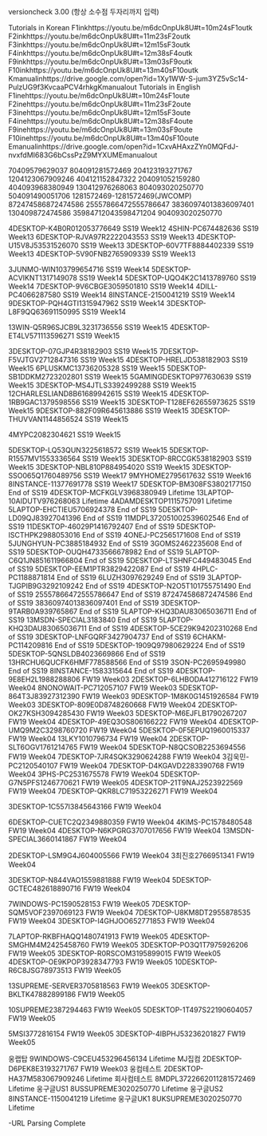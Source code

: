 versioncheck 3.00 (항상 소수점 두자리까지 입력) 

Tutorials in Korean
F1inkhttps://youtu.be/m6dcOnpUk8U#t=10m24sF1outk F2inkhttps://youtu.be/m6dcOnpUk8U#t=11m23sF2outk F3inkhttps://youtu.be/m6dcOnpUk8U#t=12m15sF3outk F4inkhttps://youtu.be/m6dcOnpUk8U#t=12m38sF4outk F9inkhttps://youtu.be/m6dcOnpUk8U#t=13m03sF9outk F10inkhttps://youtu.be/m6dcOnpUk8U#t=13m40sF10outk Kmanualinhttps://drive.google.com/open?id=1Xy1WW-S-jum3YZ5vSc14-PulzUG9f3KvcaaPCV4rhkgKmanualout
Tutorials in English
F1inehttps://youtu.be/m6dcOnpUk8U#t=10m24sF1oute F2inehttps://youtu.be/m6dcOnpUk8U#t=11m23sF2oute F3inehttps://youtu.be/m6dcOnpUk8U#t=12m15sF3oute F4inehttps://youtu.be/m6dcOnpUk8U#t=12m38sF4oute F9inehttps://youtu.be/m6dcOnpUk8U#t=13m03sF9oute F10inehttps://youtu.be/m6dcOnpUk8U#t=13m40sF10oute Emanualinhttps://drive.google.com/open?id=1CxvAHAxzZYn0MQFdJ-nvxfdMI683G6bCssPzZ9MYXUMEmanualout

70409579629037 804091281572469 204123193271767 1204123067909246 404121152847322 204091052159280 404093968380949 130412976268063 804093020250770 504091490051706 1281572469-1281572469(JWCOMP) 872474586872474586 25557866472555786647 38360974013836097401 130409872474586 35984712043598471204 904093020250770 




4DESKTOP-K4B0R012053776649 SS19 Week12
4SHIN-PC674482636 SS19 Week13
6DESKTOP-RJVA97R2222043553 SS19 Week13
4DESKTOP-U15V8J53531526070 SS19 Week13
3DESKTOP-60V7TF8884402339 SS19 Week13
4DESKTOP-5V90FNB2765909339 SS19 Week13


3JUNMO-WIN103799654716 SS19 Week14
5DESKTOP-ACVIKNT1317149078 SS19 Week14
5DESKTOP-UQO4K2C1413789760 SS19 Week14
7DESKTOP-9V6CBGE3059501810 SS19 Week14
4DILL-PC4066287580 SS19 Week14
8INSTANCE-2150041219 SS19 Week14
9DESKTOP-PQH4GTI1315947962 SS19 Week14
3DESKTOP-L8F9QQ63691150995 SS19 Week14

13WIN-Q5R96SJCB9L3231736556 SS19 Week15
4DESKTOP-ET4LV571113596271 SS19 Week15

3DESKTOP-07GJP4R38182903 SS19 Week15
7DESKTOP-F5VJTGV2712847316 SS19 Week15
4DESKTOP-HRELJD538182903 SS19 Week15
6PLUSKMC13736205328 SS19 Week15
5DESKTOP-SB1DDKM2723202801 SS19 Week15
5GAMINGDESKTOP977630639 SS19 Week15
3DESKTOP-MS4JTLS3392499288 SS19 Week15
12CHARLESLIAND8B61689942615 SS19 Week15
4DESKTOP-1RB9GAC1379598556 SS19 Week15
3DESKTOP-T128EF62655973625 SS19 Week15
9DESKTOP-882F09R645613886 SS19 Week15
3DESKTOP-THUVVAN1144856524 SS19 Week15

4MYPC2082304621 SS19 Week15


5DESKTOP-LQ53QUN3225618572 SS19 Week15
5DESKTOP-R1557MV1553336564 SS19 Week15
3DESKTOP-8RCCGK538182903 SS19 Week15
3DESKTOP-NBL810P884954020 SS19 Week15
3DESKTOP-SSO065Q1760489756 SS19 Week17
9MYHOME2795617632 SS19 Week16
8INSTANCE-11377691778 SS19 Week17
5DESKTOP-BM308FS3802177150 End of SS19
4DESKTOP-MCFKGLV3968380949 Lifetime
13LAPTOP-10AIDUTV976268063 Lifetime
4ADAMDESKTOP1115757091 Lifetime
5LAPTOP-EHCTIEU5706924378 End of SS19
5DESKTOP-LD09QJ83927041396 End of SS19
11MDPL372051002539602546 End of SS19
11DESKTOP-46029P1416792407 End of SS19
5DESKTOP-ISCTHPK2988053016 End of SS19
4ONEJ-PC2565171608 End of SS19
5JUNGHYUN-PC3885184932 End of SS19
3GOMS2462235608 End of SS19
5DESKTOP-OUQH4733566678982 End of SS19
5LAPTOP-C6Q1JN851611966804 End of SS19
5DESKTOP-LTSHNFC449483045 End of SS19
5DESKTOP-EEM1PTR3829422087 End of SS19
4HPLC-PC1188871814 End of SS19
6LUZH3097629249 End of SS19
3LAPTOP-TJGPIB9G3292109242 End of SS19
4DESKTOP-N2O5T101755751490 End of SS19
25557866472555786647 End of SS19
872474586872474586 End of SS19
38360974013836097401 End of SS19
3DESKTOP-9TARB0A939765867 End of SS19
5LAPTOP-KHQ3DAU83065036711 End of SS19
13MSDN-SPECIAL3183840 End of SS19
5LAPTOP-KHQ3DAU83065036711 End of SS19
4DESKTOP-5CE29K94202310268 End of SS19
3DESKTOP-LNFGQRF3427904737 End of SS19
6CHAKM-PC114209816 End of SS19
5DESKTOP-1909Q97980629224 End of SS19
5DESKTOP-5QNSLDB4023669866 End of SS19
13HRCHU6QUCFK6HMF778588566 End of SS19
3SON-PC2695949980 End of SS19
8INSTANCE-1583315644 End of SS19
4DESKTOP-9E8EH2L1988288806 FW19 Week03
2DESKTOP-6LHBODA412716122 FW19 Week04
8NONOWAIT-PC712057107 FW19 Week03
5DESKTOP-864T3J83927312390 FW19 Week03
9DESKTOP-1M8K0G1451926584 FW19 Week03
3DESKTOP-809E0D8748260668 FW19 Week04
2DESKTOP-OK27KSH3094285430 FW19 Week03
5DESKTOP-M6EJFLB1790267207 FW19 Week04
4DESKTOP-49EQ3OS806166222 FW19 Week04
4DESKTOP-UMQ9M2C3298760720 FW19 Week04
5DESKTOP-0F5EPUQ1960015337 FW19 Week04
13LKY1010796734 FW19 Week04
2DESKTOP-SLT6OGV1761214765 FW19 Week04
5DESKTOP-N8QCSOB2253694556 FW19 Week04
7DESKTOP-7JR4SQK3290624288 FW19 Week04
3김욱민-PC2120540107 FW19 Week04
7DESKTOP-D4KGAVD2283390768 FW19 Week04
3PHS-PC2531675578 FW19 Week04
5DESKTOP-G7N5PFS1246770621 FW19 Week05
4DESKTOP-21T9NAJ2523922569 FW19 Week04
7DESKTOP-QKR8LC71953226271 FW19 Week04

3DESKTOP-1C557I3845643166 FW19 Week04

6DESKTOP-CUETC2Q2349880359 FW19 Week04
4KIMS-PC1578480548 FW19 Week04
4DESKTOP-N6KPGRG3707017656 FW19 Week04
13MSDN-SPECIAL3660141867 FW19 Week04

2DESKTOP-LSM9G4J604005566 FW19 Week04
3최진호2766951341 FW19 Week04


3DESKTOP-N844VAO1559881888 FW19 Week04
5DESKTOP-GCTEC482618890716 FW19 Week04

7WINDOWS-PC1590528153 FW19 Week05
7DESKTOP-SQM5VOF2397069123 FW19 Week04
7DESKTOP-U8KM8DT2955878535 FW19 Week04
3DESKTOP-I4GHJOO652771853 FW19 Week04

7LAPTOP-RKBFHAQQ1480741913 FW19 Week05
4DESKTOP-SMGHM4M2425458760 FW19 Week05
3DESKTOP-PO3Q1T7975926206 FW19 Week05
3DESKTOP-R0RSCOM3195899015 FW19 Week05
4DESKTOP-OE9KPOP3928347793 FW19 Week05
10DESKTOP-R6C8JSG78973513 FW19 Week05


13SUPREME-SERVER3705818563 FW19 Week05
3DESKTOP-BKLTK47882899186 FW19 Week05


10SUPREME2387294463 FW19 Week05
5DESKTOP-1T497S22190604057 FW19 Week05

5MSI3772816154 FW19 Week05
3DESKTOP-4IBPHJ53236201827 FW19 Week05

웅랩탑 9WINDOWS-C9CEU453296456134 Lifetime 
MJ집컴 2DESKTOP-D6PEK8E3193271767 FW19 Week03
웅컴테스트 2DESKTOP-HA37M583067909246 Lifetime
회사컴테스트 8MDPL3722662011281572469 Lifetime
웅구글US1 8USSUPREME3020250770 Lifetime
웅구글US2 8INSTANCE-1150041219 Lifetime
웅구글UK1 8UKSUPREME3020250770 Lifetime

-URL Parsing Complete
